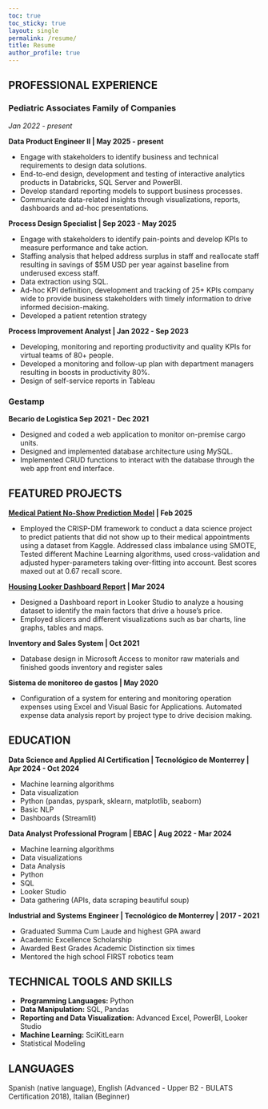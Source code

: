```yaml
---
toc: true
toc_sticky: true
layout: single
permalink: /resume/
title: Resume
author_profile: true
---
```


## PROFESSIONAL EXPERIENCE

### Pediatric Associates Family of Companies
*Jan 2022 - present*

**Data Product Engineer II | May 2025 - present**
- Engage with stakeholders to identify business and technical requirements to design data solutions.
- End-to-end design, development and testing of interactive analytics products in Databricks, SQL Server and PowerBI.
- Develop standard reporting models to support business processes.
- Communicate data-related insights through visualizations, reports, dashboards and ad-hoc presentations.

**Process Design Specialist | Sep 2023 - May 2025**
- Engage with stakeholders to identify pain-points and develop KPIs to measure performance and take action.
- Staffing analysis that helped address surplus in staff and reallocate staff resulting in savings of $5M USD per year against baseline from underused excess staff.
- Data extraction using SQL.
- Ad-hoc KPI definition, development and tracking of 25+ KPIs company wide to provide business stakeholders with timely information to drive informed decision-making.
- Developed a patient retention strategy 

**Process Improvement Analyst | Jan 2022 - Sep 2023**
- Developing, monitoring and reporting productivity and quality KPIs for virtual teams of 80+ people.
- Developed a monitoring and follow-up plan with department managers resulting in boosts in productivity 80%.
- Design of self-service reports in Tableau

### Gestamp
**Becario de Logistica Sep 2021 - Dec 2021**
- Designed and coded a web application to monitor on-premise cargo units.
- Designed and implemented database architecture using MySQL.
- Implemented CRUD functions to interact with the database through the web app front end interface.



## FEATURED PROJECTS

**[Medical Patient No-Show Prediction Model](/portfolio/no-show-predictions/) | Feb 2025**
- Employed the CRISP-DM framework to conduct a data science project to predict patients that did not show up to their medical appointments using a dataset from Kaggle.
Addressed class imbalance using SMOTE, 
Tested different Machine Learning algorithms, used cross-validation and adjusted hyper-parameters taking over-fitting into account. Best scores maxed out at 0.67 recall score.

**[Housing Looker Dashboard Report](https://lookerstudio.google.com/reporting/d8c4f950-52f0-43e0-a46e-59a69fe2bd60) | Mar 2024**
- Designed a Dashboard report in Looker Studio to analyze a housing dataset to identify the main factors that drive a house’s price.
- Employed slicers and different visualizations such as bar charts, line graphs, tables and maps.

**Inventory and Sales System | Oct 2021**
- Database design in Microsoft Access to monitor raw materials and finished goods inventory and register sales

**Sistema de monitoreo de gastos | May 2020**
- Configuration of a system for entering and monitoring operation expenses using Excel and Visual Basic for Applications.
Automated expense data analysis report by project type to drive decision making.


## EDUCATION

**Data Science and Applied AI Certification | Tecnológico de Monterrey | Apr 2024 - Oct 2024**
- Machine learning algorithms
- Data visualization
- Python (pandas, pyspark, sklearn, matplotlib, seaborn)
- Basic NLP 
- Dashboards (Streamlit)

**Data Analyst Professional Program | EBAC  |   Aug 2022 - Mar 2024**
- Machine learning algorithms
- Data visualizations 
- Data Analysis
- Python
- SQL
- Looker Studio
- Data gathering (APIs, data scraping beautiful soup)

**Industrial and Systems Engineer | Tecnológico de Monterrey | 2017 - 2021**
- Graduated Summa Cum Laude and highest GPA award
- Academic Excellence Scholarship
- Awarded Best Grades Academic Distinction six times
- Mentored the high school FIRST robotics team


## TECHNICAL TOOLS AND SKILLS

- **Programming Languages:** Python
- **Data Manipulation:** SQL, Pandas
- **Reporting and Data Visualization:** Advanced Excel, PowerBI, Looker Studio
- **Machine Learning:** SciKitLearn
- Statistical Modeling


## LANGUAGES
Spanish (native language), English (Advanced - Upper B2 - BULATS Certification 2018), Italian (Beginner)
